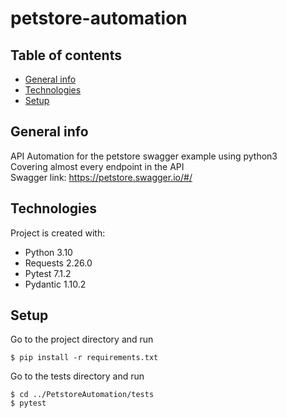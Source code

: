 # petstore-automation
## Table of contents
* [General info](#general-info)
* [Technologies](#technologies)
* [Setup](#setup)

## General info
API Automation for the petstore swagger example using python3<br />
Covering almost every endpoint in the API <br />
Swagger link: https://petstore.swagger.io/#/ <br />

## Technologies
Project is created with:
* Python 3.10
* Requests 2.26.0
* Pytest 7.1.2
* Pydantic 1.10.2

## Setup
Go to the project directory and run
```
$ pip install -r requirements.txt
```
Go to the tests directory and run
```
$ cd ../PetstoreAutomation/tests
$ pytest
```
